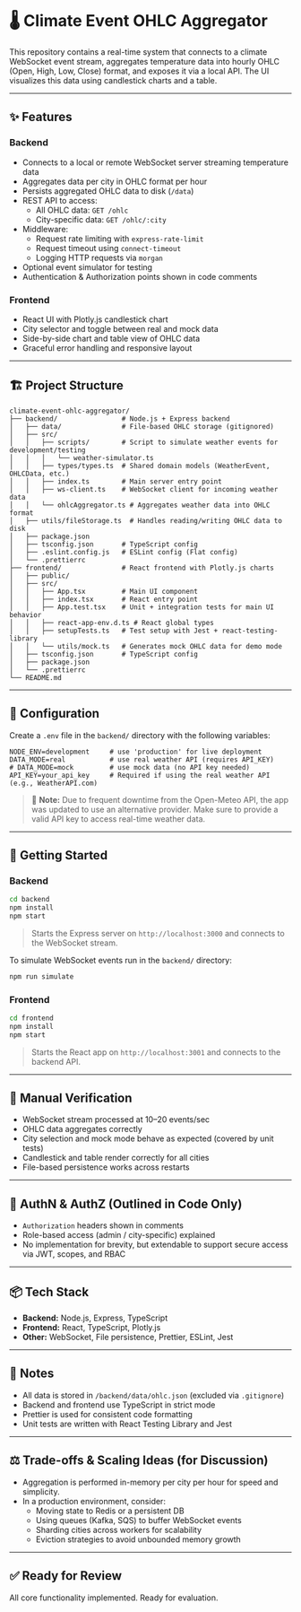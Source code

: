 # 🌡 Climate Event OHLC Aggregator

This repository contains a real-time system that connects to a climate WebSocket event stream, aggregates temperature data into hourly OHLC (Open, High, Low, Close) format, and exposes it via a local API. The UI visualizes this data using candlestick charts and a table.

---

## ✨ Features

### Backend
- Connects to a local or remote WebSocket server streaming temperature data
- Aggregates data per city in OHLC format per hour
- Persists aggregated OHLC data to disk (`/data`)
- REST API to access:
  - All OHLC data: `GET /ohlc`
  - City-specific data: `GET /ohlc/:city`
- Middleware:
  - Request rate limiting with `express-rate-limit`
  - Request timeout using `connect-timeout`
  - Logging HTTP requests via `morgan`
- Optional event simulator for testing
- Authentication & Authorization points shown in code comments

### Frontend
- React UI with Plotly.js candlestick chart
- City selector and toggle between real and mock data
- Side-by-side chart and table view of OHLC data
- Graceful error handling and responsive layout

---

## 🏗 Project Structure

```
climate-event-ohlc-aggregator/
├── backend/                # Node.js + Express backend
│   ├── data/               # File-based OHLC storage (gitignored)    
│   ├── src/    
│   │   ├── scripts/        # Script to simulate weather events for development/testing
│   │   │   └── weather-simulator.ts    
│   │   ├── types/types.ts  # Shared domain models (WeatherEvent, OHLCData, etc.)
│   │   ├── index.ts        # Main server entry point       
│   │   ├── ws-client.ts    # WebSocket client for incoming weather data
│   │   └── ohlcAggregator.ts # Aggregates weather data into OHLC format    
│   ├── utils/fileStorage.ts  # Handles reading/writing OHLC data to disk              
│   ├── package.json
│   ├── tsconfig.json       # TypeScript config
│   ├── .eslint.config.js   # ESLint config (Flat config)
│   └── .prettierrc          
├── frontend/               # React frontend with Plotly.js charts
│   ├── public/
│   ├── src/
│   │   ├── App.tsx         # Main UI component 
│   │   ├── index.tsx       # React entry point
│   │   ├── App.test.tsx    # Unit + integration tests for main UI behavior 
│   │   ├── react-app-env.d.ts # React global types 
│   │   ├── setupTests.ts   # Test setup with Jest + react-testing-library 
│   │   └── utils/mock.ts   # Generates mock OHLC data for demo mode
│   ├── tsconfig.json       # TypeScript config
│   ├── package.json
│   └── .prettierrc          
└── README.md
```

---

## 🔧 Configuration

Create a `.env` file in the `backend/` directory with the following variables:

```env
NODE_ENV=development     # use 'production' for live deployment
DATA_MODE=real           # use real weather API (requires API_KEY)
# DATA_MODE=mock         # use mock data (no API key needed)
API_KEY=your_api_key     # Required if using the real weather API (e.g., WeatherAPI.com)
```

> 📝 **Note:** Due to frequent downtime from the Open-Meteo API, the app was updated to use an alternative provider. Make sure to provide a valid API key to access real-time weather data.

---

## 🚀 Getting Started

### Backend

```bash
cd backend
npm install
npm start
```

> Starts the Express server on `http://localhost:3000` and connects to the WebSocket stream.

To simulate WebSocket events run in the `backend/` directory:
```bash
npm run simulate
```

### Frontend

```bash
cd frontend
npm install
npm start
```

> Starts the React app on `http://localhost:3001` and connects to the backend API.

---

## 🧪 Manual Verification

- WebSocket stream processed at 10–20 events/sec
- OHLC data aggregates correctly
- City selection and mock mode behave as expected (covered by unit tests)
- Candlestick and table render correctly for all cities
- File-based persistence works across restarts

---

## 🔐 AuthN & AuthZ (Outlined in Code Only)

- `Authorization` headers shown in comments
- Role-based access (admin / city-specific) explained
- No implementation for brevity, but extendable to support secure access via JWT, scopes, and RBAC

---

## 📦 Tech Stack

- **Backend:** Node.js, Express, TypeScript
- **Frontend:** React, TypeScript, Plotly.js
- **Other:** WebSocket, File persistence, Prettier, ESLint, Jest

---

## 📁 Notes

- All data is stored in `/backend/data/ohlc.json` (excluded via `.gitignore`)
- Backend and frontend use TypeScript in strict mode
- Prettier is used for consistent code formatting
- Unit tests are written with React Testing Library and Jest

---

## ⚖️ Trade-offs & Scaling Ideas (for Discussion)

- Aggregation is performed in-memory per city per hour for speed and simplicity.
- In a production environment, consider:
  - Moving state to Redis or a persistent DB
  - Using queues (Kafka, SQS) to buffer WebSocket events
  - Sharding cities across workers for scalability
  - Eviction strategies to avoid unbounded memory growth

---

## ✅ Ready for Review

All core functionality implemented. Ready for evaluation.
